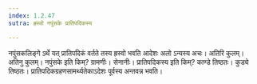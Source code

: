 ```yaml
---
index: 1.2.47
sutra: ह्रस्वो नपुंसके प्रातिपदिकस्य

---
```

नपुंसकलिङ्गे ऽर्थे यत् प्रातिपदिकं वर्तते तस्य ह्रस्वो भवति आदेशः अलो ऽन्यस्य अचः। अतिरि कुलम्। अतिनु कुलम्। नपुंसके इति किम्? ग्रामणीः। सेनानीः। प्रातिपदिकस्य इति किम्? काण्डे तिष्ठतः। कुड्ये तिष्ठतः। प्रातिपदिकग्रहणसामर्थ्यतेकाऽदेशः पूर्वस्य अन्तवन्न भवति।